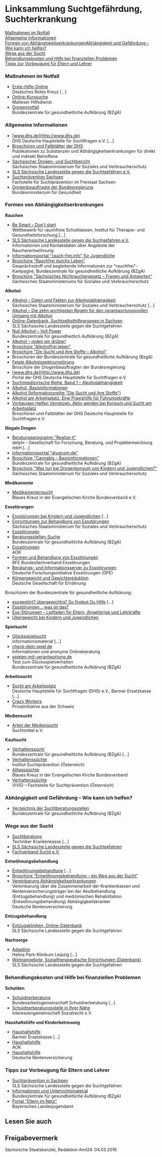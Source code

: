 # Linksammlung Suchtgefährdung, Suchterkrankung

[Maßnahmen im Notfall](#massnahmen_notfall "massnahmen_notfall")  
[Allgemeine Informationen](#allg_informationen "allg_informationen")  
[Formen von Abhängigkeitserkrankungen](#formen_abhaengigkeit "formen_abhaengigkeit")[Abhängigkeit und Gefährdung – Wie kann ich helfen?](#abhaengigkeit_gefaehrdung "abhaengigkeit_gefaehrdung")  
[Wege aus der Sucht](#wege_suchtr "wege_suchtr")  
[Behandlungskosten und Hilfe bei finanziellen Problemen](#behandlungskosten "behandlungskosten")  
[Tipps zur Vorbeugung für Eltern und Lehrer](#tipps_eltern "tipps_eltern")

### Maßnahmen im Notfall

* [Erste-Hilfe-Online](https://www.drk.de/hilfe-in-deutschland/erste-hilfe/ "Angebot zur Ersten Hilfe; Deutsches Rotes Kreuz")  
  Deutsches Rotes Kreuz  [...]
* [Online-Kurssuche](http://www.malteser-kurse.de/ "Angebot der Malteser zu Erste Hilfe")  
   Malteser Hilfsdienst
* [Drogennotfall](http://www.drugcom.de/?uid=0ef1aa0d424ab4e00c10fd08013e2e7b&id=drogennotfall "Drogennotfall, Beratung und Hilfe (www.drugcom.de)")  
   Bundeszentrale für gesundheitliche Aufklärung (BZgA)

### Allgemeine Informationen

* [www.dhs.de](http://www.dhs.de)  
  DHS Deutsche Hauptstelle für Suchtfragen e.V. [...]
* [Broschüren und Faltblätter der DHS](http://www.dhs.de/informationsmaterial/broschueren-und-faltblaetter.html)  
   Publikationen zu Substanzen und Abhängigkeitserkrankungen für direkt und indirekt Betroffene
* [Sächsischer Drogen- und Suchtbericht](https://drugscouts.de/sites/default/files/pdf/2013_DrogenSuchtbericht_Sachsen.pdf)  
   Sächsisches Staatsministerium für Soziales und Verbraucherschutz
* [SLS Sächsische Landesstelle gegen die Suchtgefahren e.V.](http://www.slsev.de/ "Website der Sächsische Landesstelle gegen die Suchtgefahren e. V.")
* [Suchtprävention Sachsen](http://www.suchtpraevention-sachsen.de/ "Informationsseiten zur Suchtprävention der Fachstellen für Suchtprävention")  
   Fachstelle für Suchtprävention im Freistaat Sachsen
* [Drogenbeauftragte der Bundesregierung](https://www.drogenbeauftragte.de/)  
   Bundesministerium für Gesundheit

### Formen von Abhängigkeitserkrankungen

**Rauchen**

* [Be Smart – Don't start](https://www.besmart.info/be-smart/ "\"Be smart - don't start\" - Wettbewerb für rauchfreie Schulklassen")  
   Wettbewerb für rauchfreie Schulklassen, Institut für Therapie- und Gesundheitsforschung [...]
* [SLS Sächsische Landesstelle gegen die Suchgefahren e.V.](http://www.slsev.de/fachinformationen/tabak/)  
   Informationen und Kontaktdaten über Angebote der Raucherentwöhnung
* [Informationsportal "rauch-frei.info" für Jugendliche](http://www.rauch-frei.info/ "Informationsseiten für Jugendliche der Bundeszentrale für gesundheitliche Aufklärung (BZgA)")
* [Broschüre "Rauchfrei durchs Leben"](https://www.bzga.de/infomaterialien/foerderung-des-nichtrauchens/foerderung-des-nichtrauchens/rauchfrei-durchs-leben/ "Broschüre \"Rauchfrei durchs Leben\" (BzgA)")  
   Gesprächsstoff und begleitende Informationen zur "rauchfrei"-Kampagne, Bundeszentrale für gesundheitliche Aufklärung (BZgA)
* [Broschüre "Sächsisches Nichtrauchergesetz – Fragen und Antworten"](http://www.gesunde.sachsen.de/download/Download_Gesundheit/Saechs._Nichtraucherschutzgesetz_Fragen_und_Antworten.pdf)  
   Sächsisches Staatsministeriums für Soziales und Verbraucherschutz

**Alkohol**

* [Alkohol – Daten und Fakten zur Alkoholabhängigkeit](http://www.gesunde.sachsen.de/18172.html#article18298 "Portal Gesunde Sachsen: Alkoholabhängigkeit")  
  Sächsisches Staatsministerium für Soziales und Verbraucherschutz [...]
* [Alkohol – Die zehn wichtigsten Regeln für den verantwortungsvollen Umgang mit Alkohol](http://www.slsev.de/fachinformationen/alkohol/ "Fachseiten zur Alkoholsucht der Sächsischen Landesstelle gegen Suchtgefahren")
* [Online-Datenbank, Suchtselbsthilfegruppen in Sachsen](http://www.suchthilfe-sachsen.de/online-datenbank-der-saechsischen-suchtkrankenhilfe/online-datenbank/ "Online-Datenbank der Sächsischen Suchtkrankenhilfe")  
   SLS Sächsische Landesstelle gegen die Suchtgefahren
* [Null Alkohol – Voll Power](https://www.null-alkohol-voll-power.de/ "Bundeszentrale für gesundheitliche Aufklärung: Null Alkohol, voll Power")  
   Bundeszentrale für gesundheitlich Aufklärung (BZgA)
* [Alkohol – reden wir drüber!](https://www.null-alkohol-voll-power.de/fileadmin/user_upload/pdf/32101900.pdf "\"Alkohol, reden wir drüber\", Broschüre der BzgA")
* [Broschüre "Alkoholfrei leben"](https://www.bzga.de/infomaterialien/alkoholpraevention/alkoholpraevention/alkoholfrei-leben/ "\"Alkoholfrei leben\" - Broschüre der BzgA")
* [Broschüre "Die Sucht und ihre Stoffe – Alkohol"](https://www.bzga.de/infomaterialien/suchtvorbeugung/faltblatt-die-sucht-und-ihre-stoffe-alkohol/ "\"Die Sucht und ihre Stoffe-Alkohol\", Broschüre der BzgA")
* Broschüren der Bundeszentrale für gesundheitliche Aufklärung (BzgA)
* [Fetale Alkoholspektrumstörung](http://www.drogenbeauftragte.de/fileadmin/dateien-dba/Drogenbeauftragte/2_Themen/2_Suchtstoffe_und_Abhaengigkeiten/2_Alkohol/Downloads/FASD_Handbuch_10_27012016.pdf "Leitfaden zur fetalen Alkoholspektrumstörung")  
   Broschüre der Drogenbeauftragten der Bundesregierung
* [www.dhs.de](http://www.dhs.de)  
   Portal der DHS Deutsche Hauptstelle für Suchtfragen e.V.
* [Suchtmedizinische Reihe, Band 1 – Alkoholabhängigkeit](http://www.dhs.de/fileadmin/user_upload/pdf/Broschueren/2017_Suchtmed_Reihe_1_-_Alkohol.pdf)
* [Alkohol, Basisinformationen](http://www.dhs.de/fileadmin/user_upload/pdf/Broschueren/Basisinfo_Alkohol.pdf)
* [Alkohol (Informationsreihe "Die Sucht und ihre Stoffe")](http://www.dhs.de/suchtstoffe-verhalten/alkohol.html)
* [Alkohol am Arbeitsplatz. Eine Praxishilfe für Führungskräfte](http://www.dhs.de/fileadmin/user_upload/pdf/Broschueren/Alkohol_am_Arbeitsplatz_BARMER.pdf)
* [Vorbeugen Helfen Vernetzen. Aktiv werden bei Konsum und Sucht am Arbeitsplatz](http://www.dhs.de/fileadmin/user_upload/pdf/Broschueren/Vorbeugen_Vernetzen_Helfen.pdf)  
   Broschüren und Faltblätter der DHS Deutsche Hauptstelle für Suchtfragen e.V.

**Illegale Drogen**

* [Beratungsprogramm "Realize it"](https://www.realize-it.org/web/realize-it/das-programm "Realize it- Ein spezielles Beratungsangebot für Cannabiskonsumenten, Standorte in Sachsen ")  
  delphi - Gesellschaft für Forschung, Beratung, und Projektentwicklung mbH [...]
* [Informationsportal "drugcom.de"](https://www.drugcom.de/ "Informationsportal der BZgA zu Drogenarten")
* [Broschüre "Cannabis – Basisinformationen"](https://www.bzga.de/infomaterialien/suchtvorbeugung/cannabis-basisinformation/ "Canabis: Basisinformation - Broschüre der Bundeszentrale für gesundheitliche Aufklärung")  
   Bundeszentrale für gesundheitliche Aufklärung (BZgA)
* [Broschüre "Was tun bei Drogenkonsum von Kindern und Jugendlichen?"](https://publikationen.sachsen.de/bdb/showDetails.do?id=2265 "Broschüre \"Was tun bei Drogenkonsum von Kindern und Jugendlichen?\"")  
   Sächsisches Staatsministerium für Soziales und Verbraucherschutz

**Medikamente**

* [Medikamentensucht](http://www.bke-suchtselbsthilfe.de/suchtselbsthilfe/medikamentensucht "Medikamentensucht, Informationen (Blaues Kreuz in der Evangelischen Kirche  Bundesverband e.V.)")  
  Blaues Kreuz in der Evangelischen Kirche Bundesverband e.V.

**Essstörungen**

* [Essstörungen bei Kindern und Jugendlichen](http://www.familie.sachsen.de/10962.html) [...]
* [Einrichtungen zur Behandlung von Essstörungen](http://www.familie.sachsen.de/download/familienportal/Kontakte_Behandlungsmoeglichkeiten_Essstoerung.pdf)  
   Sächsisches Staatsministerium für Soziales und Verbraucherschutz
* [Essstörungen](http://www.bzga-essstoerungen.de/ "Bundeszentrale für gesundheitliche Aufklärung (BZgA): Portal \"Essstörungen\"")
* [Beratungsstellen-Suche](http://www.bzga-essstoerungen.de/index.php?id=144 "BZgA: Beratungsstellensuche (in der Rubrik \"Rat & Hilfe\")")  
   Bundeszentrale für gesundheitliche Aufklärung (BZgA)
* [Essstörungen](https://www.aokplus-online.de/leistungen-services/gesundheit.html "aok.de/pk/plus/gesundes-leben")  
   AOK
* [Formen und Behandlung von Essstörungen](https://www.bundesfachverbandessstoerungen.de/)  
   BFE Bundesfachverband Essstörungen
* [Beratungs- und Informationsserver zu Essstörungen](http://www.ab-server.de/ "DFE: Beratungs- und Informationsserver zu Essstörungen")  
   Deutsche Forschungsinitiative Essstörungen (DFE)
* [Körpergewicht und Gewichtsreduktion](http://www.dge.de/modules.php?name=St&file=gewicht)  
   Deutsche Gesellschaft für Ernährung

Broschüren der Bundeszentrale für gesundheitliche Aufklärung:

* [essgestört? übergewichtig? So findest Du Hilfe](https://www.bzga.de/infomaterialien/ernaehrung-bewegung-stressregulation/essgestoert-uebergewichtig-so-findest-du-hilfe/) [...]
* [Essstörungen... was ist das?](https://www.bzga.de/infomaterialien/ernaehrung-bewegung-stressregulation/essstoerungen-was-ist-das/ "BZgA: \"Ess-Störungen... was ist das?\"")
* [Ess-Störungen – Leitfaden für Eltern, Angehörige und Lehrkräfte](https://www.bzga.de/infomaterialien/ernaehrung-bewegung-stressregulation/essstoerungen-informationen-fuer-eltern-angehoerige-und-lehrkraefte/ "BZgA: Broschüre \"Ess-Störungen - Leitfaden für Eltern, Angehörige, Partner, Freunde, Lehrer und Kollegen\"")
* [Übergewicht bei Kindern und Jugendlichen](https://www.bzga.de/infomaterialien/ernaehrung-bewegung-stressregulation/ernaehrung-bewegung-stressregulation/uebergewicht-bei-kindern-und-jugendlichen/ "BZgA: Broschüre \"Übergewicht bei Kindern und Jugendlichen\"")

**Spielsucht**

* [Glücksspielsucht](http://www.bzga.de/infomaterialien/gluecksspielsucht/)  
   Informationsmaterial [...]
* [check-dein-spiel.de](http://www.check-dein-spiel.de/ "Portal \"Check dein Spiel\" (Glücksspiel und Glücksspielsucht)")  
   Informationen und anonyme Onlineberatung
* [spielen-mit-verantwortung.de](http://www.spielen-mit-verantwortung.de/startseite/index.php "Informationen und Kontaktadressen zur Spielsucht")  
   Test zum Glücksspielverhalten  
   Bundeszentrale für gesundheitliche Aufklärung (BZgA)

**Arbeitssucht**

* [Sucht am Arbeitsplatz](http://www.sucht-am-arbeitsplatz.de/home/)  
  Deutsche Hauptstelle für Suchtfragen (DHS) e.V., Barmer Ersatzkasse [...]
* [Crazy Workers](http://www.crazyworkers.ch/ "Crazy Workers: Privatinitiative zur Arbeitssucht")  
   Privatinitiative aus der Schweiz

**Mediensucht**

* [Arten der Mediensucht](https://www.suchtmittel.de/info/mediensucht/)  
  Suchtmittel e.V.

**Kaufsucht**

* [Verhaltenssucht](https://www.drugcom.de/bot_drogenlex_sub-22_idx-212.html "Verhaltenssucht, Informationen (www.drugcom.de)")   
  Bundeszentrale für gesundheitliche Aufklärung (BZgA) [...]
* [Verhaltenssüchte](http://www.praevention.at/ "Website des Instituts Suchtprävention in Österreich")  
   Institut Suchtprävention (Österreich)
* [Alltagssüchte](https://www.bke-suchtselbsthilfe.de/index.php/mitglieder/downloads/download/10-bke-suchtbroschueren/236-bke-broschuere-alltagssuechte " Blaues Kreuz in der Evangelischen Kirche Bundesverband e.V., Broschüre: Alttagssüchten")  
   Blaues Kreuz in der Evangelischen Kirche Bundesverband
* [Verhaltenssüchte](http://www.vivid.at/wissen/verhaltenssuechte-3/ "Verhaltensüchte, Informationen (www.vivid.at)")  
   VIVID – Fachstelle für Suchtprävention (Österreich)

### Abhängigkeit und Gefährdung – Wie kann ich helfen?

* [Verzeichnis der Suchtberatungsstellen](https://www.bzga.de/service/beratungsstellen/suchtprobleme/ "Verzeichnis der Suchtberatungsstellen zu Drogen-, Alkohol-, Medikamenten- und Glücksspielsucht")  
  Bundeszentrale für gesundheitliche Aufklärung (BZgA)

### Wege aus der Sucht

* [Suchtberatung](https://www.tk.de/tk/krankheiten/sucht/wege-aus-der-sucht/35188 "Suchtberatung, Informationen der Techniker Krankenkasse")  
  Techniker Krankenkasse [...]
* [SLS Sächsische Landesstelle gegen die Suchtgefahren](http://www.slsev.de/ "Website der Sächsische Landesstelle gegen die Suchtgefahren e. V.")
* [Fachverband Sucht e.V.](http://www.sucht.de/ "Homepage des Fachverband Sucht e.V")

**Entwöhnungsbehandlung**

* [Entwöhnungsbehandlung](http://www.deutsche-rentenversicherung.de/Rheinland/de/Navigation/2_Rente_Reha/02_Reha/02_leistungen/04_entwoehnungsbehandlung_node.html) [...]
* [Broschüre "Entwöhnungsbehandlung – ein Weg aus der Sucht"](http://www.deutsche-rentenversicherung.de/Allgemein/de/Inhalt/5_Services/03_broschueren_und_mehr/01_broschueren/01_national/entwoehnungsbehandlung.html)
* [Vereinbarung Abhängigkeitserkrankungen](http://www.deutsche-rentenversicherung.de/cae/servlet/contentblob/265920/publicationFile/62744/vereinbarungen_im_suchtbereich.pdf)  
   Vereinbarung über die Zusammenarbeit der Krankenkassen und Rentenversicherungsträger bei der Akutbehandlung (Entzugsbehandlung) und medizinischen Rehabilitation (Entwöhnungsbehandlung) Abhängigkeitskranker  
   Deutsche Rentenversicherung

**Entzugsbehandlung**

* [Entzugskliniken, Online-Datenbank](http://www.suchthilfe-sachsen.de/online-datenbank-der-saechsischen-suchtkrankenhilfe/online-datenbank/ "Online-Datenbank der Sächsischen Suchtkrankenhilfe")  
  SLS Sächsische Landesstelle gegen die Suchtgefahren

**Nachsorge**

* [Adaption](http://www.helios-kliniken.de/klinik/leipzig-park-klinikum/kliniken-zentren/soteria-klinik-leipzig-fachklinik-fuer-suchterkrankungen-am-helios-park-klinikum-leipzig.html)  
  Helios Park-Klinikum Leipzig [...]
* [Wohnangebote, Sozialtherapeutische Einrichtungen (Datenbank)](http://www.suchthilfe-sachsen.de/online-datenbank-der-saechsischen-suchtkrankenhilfe/online-datenbank/ "Online-Datenbank der Sächsischen Suchtkrankenhilfe")  
   SLS Sächsische Landesstelle gegen die Suchtgefahren

### Behandlungskosten und Hilfe bei finanziellen Problemen

**Schulden**

* [Schuldnerberatung](http://www.bag-sb.de/)  
  Bundesarbeitsgemeinschaft Schuldnerberatung  [...]
* [Schuldnerberatungsstelle in Ihrer Nähe](https://www.schuldnerberatung.de/beratungsstellen/sachsen/)  
   Interessengemeinschaft Sozialrecht e.V.

**Haushaltshilfe und Kinderbetreuung**

* [Haushaltshilfe](https://www.barmer.de/unsere-leistungen/leistungen-a-z/beratung-und-hilfen/haushaltshilfe)  
  Barmer Ersatzkasse [...]
* [Haushaltshilfe](https://www.aok.de/pk/uni/inhalt/haushaltshilfe-1/ "AOK: Rubrik \"Haushaltshilfe\"")  
   AOK
* [Haushaltshilfe](http://www.deutsche-rentenversicherung.de/Allgemein/de/Inhalt/2_Rente_Reha/02_reha/02_leistungen/allgemeines/haushaltshilfe.html)  
   Deutsche Rentenversicherung

### Tipps zur Vorbeugung für Eltern und Lehrer

* [Suchtprävention in Sachsen](http://www.suchtpraevention-sachsen.de/ "Informationsseiten zur Suchtprävention der Fachstellen für Suchtprävention")  
  SLS Sächsische Landesstelle gegen die Suchtgefahren
* [Informationen und Unterrichtsmaterial](https://www.bzga.de/infomaterialien/ "BZgA: Rubrik \"Informationsmaterialien\"")  
   Bundeszentrale für gesundheitliche Aufklärung (BZgA)
* [Portal "Eltern im Netz"](http://www.elternimnetz.bayern.de/kinder/pubertaet/suchtpraevention.php "Suchtpräventsion, Informationen des Bayerischen Landesjugendamtes")   
   Bayerisches Landesjugendamt

## Lesen Sie auch

## Freigabevermerk

Sächsische Staatskanzlei, Redaktion Amt24. 04.03.2016
